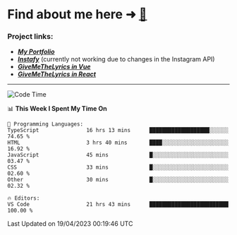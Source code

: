 # Find about me here ➜ [🧑](https://pauabella.dev)

### Project links:
- ***[My Portfolio](https://pauabella.dev)***
- ***[Instafy](https://instafy.me)*** (currently not working due to changes in the Instagram API)
- ***[GiveMeTheLyrics in Vue](https://lyrics.pauabella.dev)***
- ***[GiveMeTheLyrics in React](https://pauabella.dev/GiveMeTheLyrics)***

---
<!--START_SECTION:waka-->
![Code Time](http://img.shields.io/badge/Code%20Time-2%2C084%20hrs%2015%20mins-blue)

📊 **This Week I Spent My Time On** 

```text
💬 Programming Languages: 
TypeScript               16 hrs 13 mins      ███████████████████░░░░░░   74.65 % 
HTML                     3 hrs 40 mins       ████░░░░░░░░░░░░░░░░░░░░░   16.92 % 
JavaScript               45 mins             █░░░░░░░░░░░░░░░░░░░░░░░░   03.47 % 
CSS                      33 mins             █░░░░░░░░░░░░░░░░░░░░░░░░   02.60 % 
Other                    30 mins             █░░░░░░░░░░░░░░░░░░░░░░░░   02.32 % 

🔥 Editors: 
VS Code                  21 hrs 43 mins      █████████████████████████   100.00 % 
```


 Last Updated on 19/04/2023 00:19:46 UTC
<!--END_SECTION:waka-->
